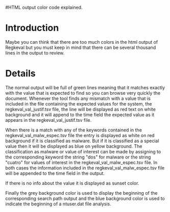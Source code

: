 #HTML output color code explained.

# Introduction #

Maybe you can think that there are too much colors in the html output of Regkeval but you must keep in mind that there can be several thousand lines in the output to review.

# Details #

The normal output will be full of green lines meaning that it matches exactly with the value that is expected to find so you can browse very quickly the document.
Whenever the tool finds any mismatch with a value that is included in the file containing the expected values for the system, the regkeval\_val\_justif.tsv file, the line will be displayed as red text on white background and it will append to the time field the expected value as it appears in the regkeval\_val\_justif.tsv file.

When there is a match with any of the keywords contained in the regkeval\_val\_malw\_espec.tsv file the entry is displayed as white on red background if it is classified as malware.
But if it is classified as a special value then it will be displayed as blue on yellow background.
The classification as malware or value of interest can be made by assigning to the corresponding keyword the string "dos" for malware or the string "cuatro" for values of interest in the regkeval\_val\_malw\_espec.tsv file.
In both cases the information included in the regkeval\_val\_malw\_espec.tsv file will be appended to the time field in the output.

If there is no info about the value it is displayed as sunset color.

Finally the grey background color is used to display the beginning of the corresponding search path output and the blue background color is used to indicate the beginning of a ntuser.dat file analysis.